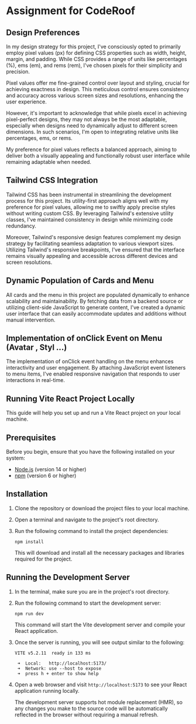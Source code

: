 # Assignment for CodeRoof

## Design Preferences

In my design strategy for this project, I've consciously opted to primarily employ pixel values (px) for defining CSS properties such as width, height, margin, and padding. While CSS provides a range of units like percentages (%), ems (em), and rems (rem), I've chosen pixels for their simplicity and precision.

Pixel values offer me fine-grained control over layout and styling, crucial for achieving exactness in design. This meticulous control ensures consistency and accuracy across various screen sizes and resolutions, enhancing the user experience.

However, it's important to acknowledge that while pixels excel in achieving pixel-perfect designs, they may not always be the most adaptable, especially when designs need to dynamically adjust to different screen dimensions. In such scenarios, I'm open to integrating relative units like percentages, ems, or rems.

My preference for pixel values reflects a balanced approach, aiming to deliver both a visually appealing and functionally robust user interface while remaining adaptable when needed.

## Tailwind CSS Integration
Tailwind CSS has been instrumental in streamlining the development process for this project. Its utility-first approach aligns well with my preference for pixel values, allowing me to swiftly apply precise styles without writing custom CSS. By leveraging Tailwind's extensive utility classes, I've maintained consistency in design while minimizing code redundancy.

Moreover, Tailwind's responsive design features complement my design strategy by facilitating seamless adaptation to various viewport sizes. Utilizing Tailwind's responsive breakpoints, I've ensured that the interface remains visually appealing and accessible across different devices and screen resolutions.

## Dynamic Population of Cards and Menu
All cards and the menu in this project are populated dynamically to enhance scalability and maintainability. By fetching data from a backend source or utilizing client-side JavaScript to generate content, I've created a dynamic user interface that can easily accommodate updates and additions without manual intervention.


## Implementation of onClick Event on Menu (Avatar , Styl ...)
The implementation of onClick event handling on the menu enhances interactivity and user engagement. By attaching JavaScript event listeners to menu items, I've enabled responsive navigation that responds to user interactions in real-time.





## Running Vite React Project Locally

This guide will help you set up and run a Vite React project on your local machine.

## Prerequisites

Before you begin, ensure that you have the following installed on your system:

- [Node.js](https://nodejs.org/) (version 14 or higher)
- [npm](https://www.npmjs.com/) (version 6 or higher)

## Installation

1. Clone the repository or download the project files to your local machine.

2. Open a terminal and navigate to the project's root directory.

3. Run the following command to install the project dependencies:

   ```
   npm install
   ```

   This will download and install all the necessary packages and libraries required for the project.

## Running the Development Server

1. In the terminal, make sure you are in the project's root directory.

2. Run the following command to start the development server:

   ```
   npm run dev
   ```

   This command will start the Vite development server and compile your React application.

3. Once the server is running, you will see output similar to the following:

   ```
   VITE v5.2.11  ready in 133 ms

    ➜  Local:   http://localhost:5173/
    ➜  Network: use --host to expose
    ➜  press h + enter to show help
   ```

4. Open a web browser and visit `http://localhost:5173` to see your React application running locally.

   The development server supports hot module replacement (HMR), so any changes you make to the source code will be automatically reflected in the browser without requiring a manual refresh.
